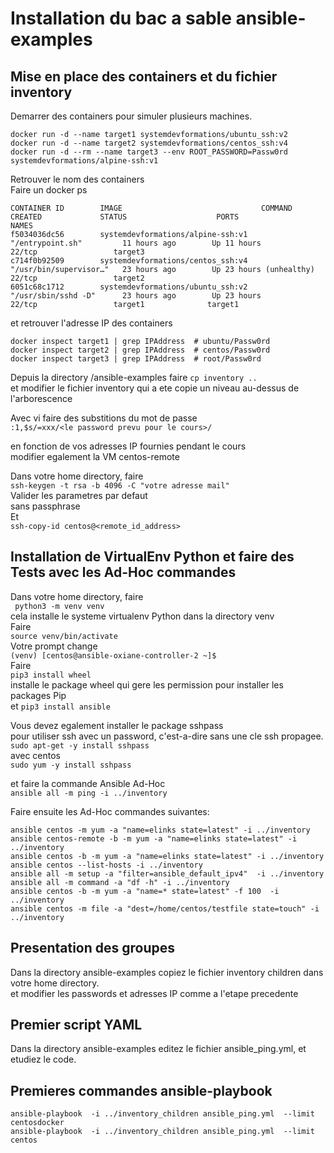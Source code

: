 # Installation du bac a sable ansible-examples
## Mise en place des containers et du fichier inventory  
Demarrer des containers pour simuler plusieurs machines.    
```shell script
docker run -d --name target1 systemdevformations/ubuntu_ssh:v2  
docker run -d --name target2 systemdevformations/centos_ssh:v4  
docker run -d --rm --name target3 --env ROOT_PASSWORD=Passw0rd systemdevformations/alpine-ssh:v1  
```
Retrouver le nom des containers  
Faire un docker ps   

```shell script
CONTAINER ID        IMAGE                               COMMAND                  CREATED             STATUS                    PORTS                  NAMES
f5034036dc56        systemdevformations/alpine-ssh:v1   "/entrypoint.sh"         11 hours ago        Up 11 hours               22/tcp                 target3
c714f0b92509        systemdevformations/centos_ssh:v4   "/usr/bin/supervisor…"   23 hours ago        Up 23 hours (unhealthy)   22/tcp                 target2
6051c68c1712        systemdevformations/ubuntu_ssh:v2   "/usr/sbin/sshd -D"      23 hours ago        Up 23 hours               22/tcp                 target1              target1  
```  
 et retrouver l'adresse IP des containers  
 ```shell script
 docker inspect target1 | grep IPAddress  # ubuntu/Passw0rd  
 docker inspect target2 | grep IPAddress  # centos/Passw0rd 
 docker inspect target3 | grep IPAddress  # root/Passw0rd 
```

Depuis la directory /ansible-examples faire ``cp inventory ..``  
et modifier le fichier inventory qui a ete copie un niveau au-dessus de l'arborescence    

Avec vi faire des substitions du mot de passe  
```:1,$s/=xxx/<le password prevu pour le cours>/```  

en fonction de vos adresses IP fournies pendant le cours     
modifier egalement la VM centos-remote  

Dans votre home directory,  faire  
```ssh-keygen -t rsa -b 4096 -C "votre adresse mail"```  
Valider les parametres par defaut  
sans passphrase  
Et  
```ssh-copy-id centos@<remote_id_address>```  

## Installation de VirtualEnv Python et faire des Tests avec les Ad-Hoc commandes  

Dans votre home directory, faire  
`` python3 -m venv venv``  
cela installe le systeme virtualenv Python dans la directory venv    
Faire  
```source venv/bin/activate```   
Votre prompt change   
```(venv) [centos@ansible-oxiane-controller-2 ~]$```  
Faire   
```pip3 install wheel```    
installe le package wheel qui gere les permission pour installer les packages Pip     
et
```pip3 install ansible```

Vous devez egalement installer le package sshpass   
pour utiliser ssh avec un password, c'est-a-dire sans une cle ssh propagee.    
```sudo apt-get -y install sshpass```  
avec centos  
```sudo yum -y install sshpass```

et faire la commande Ansible Ad-Hoc   
```ansible all -m ping -i ../inventory```

Faire ensuite  les Ad-Hoc commandes suivantes:  
``` code 
ansible centos -m yum -a "name=elinks state=latest" -i ../inventory
ansible centos-remote -b -m yum -a "name=elinks state=latest" -i ../inventory
ansible centos -b -m yum -a "name=elinks state=latest" -i ../inventory
ansible centos --list-hosts -i ../inventory
ansible all -m setup -a "filter=ansible_default_ipv4"  -i ../inventory
ansible all -m command -a "df -h" -i ../inventory
ansible centos -b -m yum -a "name=* state=latest" -f 100  -i ../inventory
ansible centos -m file -a "dest=/home/centos/testfile state=touch" -i ../inventory 
```
## Presentation des groupes
Dans la directory ansible-examples copiez le fichier inventory children dans votre home directory.   
et modifier les passwords et adresses IP comme a l'etape precedente  

## Premier script YAML
Dans la directory ansible-examples editez le fichier ansible_ping.yml, et etudiez le code. 
## Premieres commandes ansible-playbook
 ```shell script
ansible-playbook  -i ../inventory_children ansible_ping.yml  --limit centosdocker
ansible-playbook  -i ../inventory_children ansible_ping.yml  --limit centos
````
